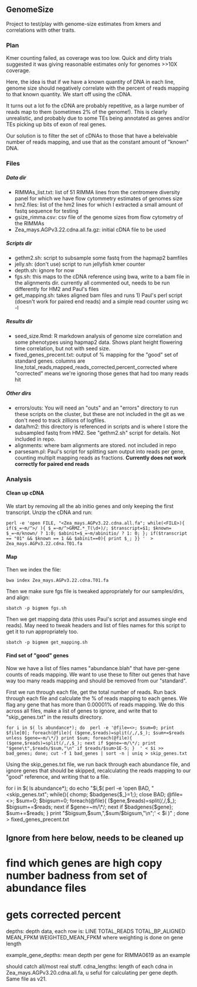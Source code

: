 ## GenomeSize

Project to test/play with genome-size estimates from kmers and correlations with other traits.

### Plan

Kmer counting failed, as coverage was too low. Quick and dirty trials suggested it was giving reasonable estimates only for genomes >>10X coverage.


Here, the idea is that if we have a known quantity of DNA in each line, genome size should negatively correlate with the percent of reads mapping to that known quantity.  We start off using the cDNA.

It turns out a lot fo the cDNA are probably repetitive, as a large number of reads map to them (sometimes 2% of the genome!).  This is clearly unrealistic, and probably due to some TEs being annotated as genes and/or TEs picking up bits of exon of real genes.

Our solution is to filter the set of cDNAs to those that have a beleivable number of reads mapping, and use that as the constant amount of "known" DNA.



### Files

##### Data dir

* RIMMAs_list.txt: list of 51 RIMMA lines from the centromere diversity panel for which we have flow cytommetry estimates of genomes size
* hm2.files: list of the hm2 lines for which I extracted a small amount of fastq sequence for testing
* gsize_rimma.csv: csv file of the genome sizes from flow cytometry of the RIMMAs
* Zea_mays.AGPv3.22.cdna.all.fa.gz: initial cDNA file to be used

##### Scripts dir

* gethm2.sh: script to subsample some fastq from the hapmap2 bamfiles
* jelly.sh: (don't use) script to run jellyfish kmer counter
* depth.sh: ignore for now
* fgs.sh: this maps to the cDNA reference using bwa, write to a bam file in the alignments dir. currently all commented out, needs to be run differently for HM2 and Paul's files
* get_mapping.sh: takes aligned bam files and runs 1) Paul's perl script (doesn't work for paired end reads) and a simple read counter using wc -l

##### Results dir
* seed_size.Rmd: R markdown analysis of genome size correlation and some phenotypes using hapmap2 data. Shows plant height flowering time correlation, but not with seed size.
* fixed_genes_precent.txt: output of % mapping for the "good" set of standard genes.  columns are line,total_reads,mapped_reads_corrected,percent_corrected where "corrected" means we're ignoring those genes that had too many reads hit


##### Other dirs

* errors/outs: You will need an "outs" and an "errors" directory to run these scripts on the cluster, but these are not included in the git as we don't need to track zillions of logfiles.
* data/hm2: this directory is referenced in scripts and is where I store the subsampled fastq from HM2. See "gethm2.sh" script for details. Not included in repo.
* alignments: where bam alignments are stored. not included in repo
* parsesam.pl: Paul's script for splitting sam output into reads per gene, counting multiplt mapping reads as fractions. **Currently does not work correctly for paired end reads**


### Analysis

#### Clean up cDNA

We start by removing all the ab initio genes and only keeping the first transcript. Unzip the cDNA and run:

	perl -e 'open FILE, "<Zea_mays.AGPv3.22.cdna.all.fa"; while(<FILE>){ if($_=~m/^>/ ){ $_=~m/^>GRMZ.*_T(\d+)/; $transcript=$1; $known= $_=~m/known/ ? 1:0; $abinit=$_=~m/abinitio/ ? 1: 0; }; if($transcript == "01" && $known == 1 && $abinit==0){ print $_; }} '  > Zea_mays.AGPv3.22.cdna.T01.fa

#### Map

Then we index the file:

	bwa index Zea_mays.AGPv3.22.cdna.T01.fa

Then we make sure fgs file is tweaked appropriately for our samples/dirs, and align:

	sbatch -p bigmem fgs.sh

Then we get mapping data (this uses Paul's script and assumes single end reads). May need to tweak headers and list of files names for this script to get it to run appropriately too.

	sbatch -p bigmem get_mapping.sh

#### Find set of "good" genes


Now we have a list of files names "abundance.blah" that have per-gene counts of reads mapping. We want to use these to filter out genes that have way too many reads mapping and should be removed from our "standard".

First we run through each file, get the total number of reads. Run back through each file and calculate the % of reads mapping to each genes.  We flag any gene that has more than 0.00001% of reads mapping.  We do this across all files, make a list of genes to ignore, and write that to "skip_genes.txt" in the results directory.

	for i in $( ls abundance*); do  perl -e '@file=<>; $sum=0; print $file[0]; foreach(@file){ ($gene,$reads)=split(/,/,$_); $sum+=$reads unless $gene=~m/\*/} print $sum; foreach(@file){ ($gene,$reads)=split(/,/,$_); next if $gene=~m/\*/; print "$gene\t",$reads/$sum,"\n" if $reads/$sum>1E-5; }  ' < $i >> bad_genes; done; cut -f 1 bad_genes | sort -n | uniq > skip_genes.txt
	
Using the skip_genes.txt file, we run back through each abundance file, and ignore genes that should be skipped, recalculating the reads mapping to our "good" reference, and writing that to a file.

for i in $( ls abundance*); do  echo "$i,$( perl -e 'open BAD, "<skip_genes.txt"; while(<BAD>){ chomp; $badgenes{$_}=1;}; close BAD; @file=<>; $sum=0; $bigsum=0; foreach(@file){ ($gene,$reads)=split(/,/,$_); $bigsum+=$reads; next if $gene=~m/\*/; next if $badgenes{$gene}; $sum+=$reads; } print "$bigsum,$sum,",$sum/$bigsum,"\n";' < $i )" ; done > fixed_genes_precent.txt



## Ignore from here below, needs to be cleaned up



# find which genes are high copy number badness from set of abundance files



# gets corrected percent


depths: depth data, each row is: LINE TOTAL_READS TOTAL_BP_ALIGNED MEAN_FPKM WEIGHTED_MEAN_FPKM where weighting is done on gene length

example_gene_depths: mean depth per gene for RIMMA0619 as an example

should catch all/most real stuff.
cdna_lengths: length of each cdna in Zea_mays.AGPv3.20.cdna.all.fa, u seful for calculating per gene depth. Same file as v21.

